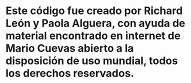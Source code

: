 # Este código fue creado por Richard León y Paola Alguera, con ayuda de material encontrado en internet de Mario Cuevas abierto a la disposición de uso mundial, todos los derechos reservados.
